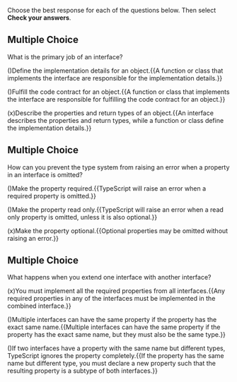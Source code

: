 
Choose the best response for each of the questions below. Then select **Check your answers**.

## Multiple Choice

What is the primary job of an interface?

()Define the implementation details for an object.{{A function or class that implements the interface are responsible for the implementation details.}}

()Fulfill the code contract for an object.{{A function or class that implements the interface are responsible for fulfilling the code contract for an object.}}

(x)Describe the properties and return types of an object.{{An interface describes the properties and return types, while a function or class define the implementation details.}}

## Multiple Choice

How can you prevent the type system from raising an error when a property in an interface is omitted?

()Make the property required.{{TypeScript will raise an error when a required property is omitted.}}

()Make the property read only.{{TypeScript will raise an error when a read only property is omitted, unless it is also optional.}}

(x)Make the property optional.{{Optional properties may be omitted without raising an error.}}

## Multiple Choice

What happens when you extend one interface with another interface?

(x)You must implement all the required properties from all interfaces.{{Any required properties in any of the interfaces must be implemented in the combined interface.}}

()Multiple interfaces can have the same property if the property has the exact same name.{{Multiple interfaces can have the same property if the property has the exact same name, but they must also be the same type.}}

()If two interfaces have a property with the same name but different types, TypeScript ignores the property completely.{{If the property has the same name but different type, you must declare a new property such that the resulting property is a subtype of both interfaces.}}
